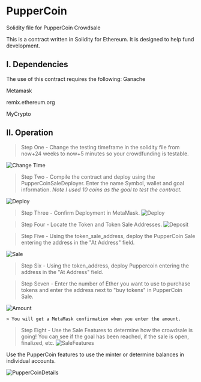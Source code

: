# PupperCoin
Solidity file for PupperCoin Crowdsale


This is a contract written in Solidity for Ethereum. It is designed to help fund development.

## I. Dependencies
The use of this contract requires the following:
Ganache

Metamask

remix.ethereum.org

MyCrypto

## II. Operation

> Step One - Change the testing timeframe in the solidity file from now+24 weeks to now+5 minutes so your crowdfunding is testable.

![Change Time](Images/TestingTimeframe.PNG)

> Step Two - Compile the contract and deploy using the PupperCoinSaleDeployer. Enter the name Symbol, wallet and goal information. *Note I used 10 coins as the goal to test the contract.*

![Deploy](Images/Deploy.PNG)

> Step Three - Confirm Deployment in MetaMask.
![Deploy](Images/MetaDeploy.PNG)

> Step Four - Locate the Token and Token Sale Addresses.
![Deposit](Images/ContractAddress.PNG)

> Step Five - Using the token_sale_address, deploy the PupperCoin Sale entering the address in the "At Address" field.

![Sale](Images/SaleAddress.PNG)

> Step Six - Using the token_address, deploy Puppercoin entering the address in the "At Address" field.

> Step Seven - Enter the number of Ether you want to use to purchase tokens and enter the address next to "buy tokens" in PupperCoin Sale.

![Amount](Images/PC_Sale.PNG)

    > You will get a MetaMask confirmation when you enter the amount.

>Step Eight - Use the Sale Features to determine how the crowdsale is going! You can see if the goal has been reached, if the sale is open, finalized, etc.
![SaleFeatures](Images/Sale_Details.PNG)

Use the PupperCoin features to use the minter or determine balances in individual accounts.

![PupperCoinDetails](Images/PupperCoin_Details.PNG)